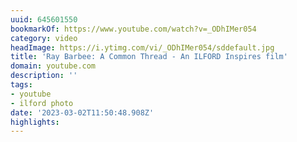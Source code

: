 ```yaml
---
uuid: 645601550
bookmarkOf: https://www.youtube.com/watch?v=_ODhIMer054
category: video
headImage: https://i.ytimg.com/vi/_ODhIMer054/sddefault.jpg
title: 'Ray Barbee: A Common Thread - An ILFORD Inspires film'
domain: youtube.com
description: ''
tags:
- youtube
- ilford photo
date: '2023-03-02T11:50:48.908Z'
highlights:
---
```




